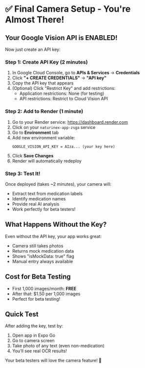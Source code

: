 # ✅ Final Camera Setup - You're Almost There!

## Your Google Vision API is ENABLED! 

Now just create an API key:

### Step 1: Create API Key (2 minutes)

1. In Google Cloud Console, go to **APIs & Services** → **Credentials**
2. Click **"+ CREATE CREDENTIALS"** → **"API key"**
3. Copy the API key that appears
4. (Optional) Click "Restrict Key" and add restrictions:
   - Application restrictions: None (for testing)
   - API restrictions: Restrict to Cloud Vision API

### Step 2: Add to Render (1 minute)

1. Go to your Render service: https://dashboard.render.com
2. Click on your `naturinex-app-zsga` service
3. Go to **Environment** tab
4. Add new environment variable:
   ```
   GOOGLE_VISION_API_KEY = AIza... (your key here)
   ```
5. Click **Save Changes**
6. Render will automatically redeploy

### Step 3: Test It!

Once deployed (takes ~2 minutes), your camera will:
- Extract text from medication labels
- Identify medication names
- Provide real AI analysis
- Work perfectly for beta testers!

## What Happens Without the Key?

Even without the API key, your app works great:
- Camera still takes photos
- Returns mock medication data
- Shows "isMockData: true" flag
- Manual entry always available

## Cost for Beta Testing

- First 1,000 images/month: **FREE**
- After that: $1.50 per 1,000 images
- Perfect for beta testing!

## Quick Test

After adding the key, test by:
1. Open app in Expo Go
2. Go to camera screen
3. Take photo of any text (even non-medication)
4. You'll see real OCR results!

Your beta testers will love the camera feature! 📸
